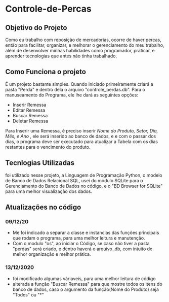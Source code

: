 # Controle-de-Percas
## Objetivo do Projeto
Como eu trabalho com reposição de mercadorias, ocorre de haver percas, então para facilitar, organizar, e melhorar o gerenciamento do meu trabalho, além de desenvolver minhas
habilidades como programador, praticar, e aprender tecnologias que antes não tinha trabalhado.

## Como Funciona o projeto
É um projeto bastante simples. Quando iniciado primeiramente criará a pasta "Perda" e dentro dela o arquivo "controle_perdas.db".
Para o manuseamento do Programa, ele lhe dará as seguintes opções:
* Inserir Remessa
* Editar Remessa
* Buscar Remessa
* Deletar Remessa

Para Inserir uma Remessa, é preciso inserir _Nome do Produto, Setor, Dia, Mês, e Ano_ , ele será inserido ao banco de dados, e e com o passar dos dias, o programa deve ser executado
para atualizar a Tabela com os dias restantes para o vencimento do produto.

## Tecnlogias Utilizadas
foi utilizado nesse projeto, a Linguagem de Programação Python, o modelo de Banco de Dados Relacional SQL,
usei do módulo SQLite para o Gerenciamento do Banco de Dados no código, e o "BD Browser for SQLite" para uma melhor visualização dos dados.

## Atualizações no código

### 09/12/20
- Me foi indicado a separar a classe e instancias das funções principais que rodam o programa, para uma melhor leitura e manutenção.
- Com o modulo "os", ao iniciar o Código, se caso não tiver a pasta "perdas" será criado, e dentro haverá o arquivo .db, com intuito de melhor organização e melhor prática.

### 13/12/2020
- foi modificado algumas váriaveis, para uma melhor leitura de código
- alterada a função "Buscar Remessa" para que mostre todos os itens do banco de dados, caso o argumento da função(Nome do Produto) seja "Todos" ou "*"
